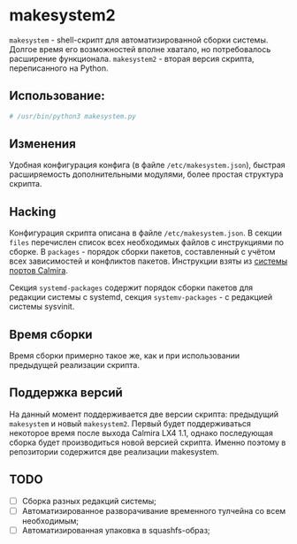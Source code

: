 # makesystem2

`makesystem` - shell-скрипт для автоматизированной сборки системы. Долгое время его возможностей вполне хватало, но потребовалось расширение функционала. `makesystem2` - вторая версия скрипта, переписанного на Python.

## Использование:

```bash
# /usr/bin/python3 makesystem.py
```

## Изменения

Удобная конфигурация конфига (в файле `/etc/makesystem.json`), быстрая расширяемость дополнительными модулями, более простая структура скрипта.

## Hacking

Конфигурация скрипта описана в файле `/etc/makesystem.json`. В секции `files` перечислен список всех необходимых файлов с инструкциями по сборке. В `packages` - порядок сборки пакетов, составленный с учётом всех зависимостей и конфликтов пакетов. Инструкции взяты из [системы портов Calmira](https://github.com/CalmiraLinux/Ports).

Секция `systemd-packages` содержит порядок сборки пакетов для редакции системы с systemd, секция `systemv-packages` - с редакцией системы sysvinit.

## Время сборки

Время сборки примерно такое же, как и при использовании предыдущей реализации скрипта.

## Поддержка версий

На данный момент поддерживается две версии скрипта: предыдущий `makesystem` и новый `makesystem2`. Первый будет поддерживаться некоторое время после выхода Calmira LX4 1.1, однако последующая сборка будет производиться новой версией скрипта. Именно поэтому в репозитории содержится две реализации makesystem.

## TODO

- [ ] Сборка разных редакций системы;
- [ ] Автоматизированное разворачивание временного тулчейна со всем необходимым;
- [ ] Автоматизированная упаковка в squashfs-образ;
